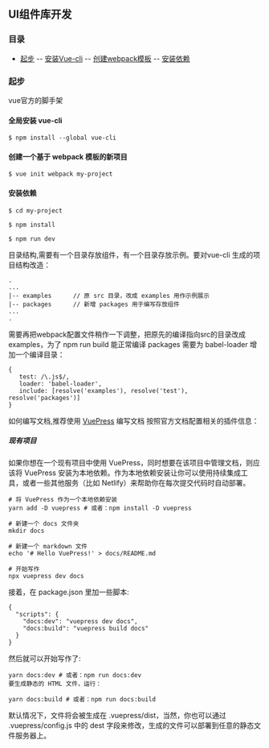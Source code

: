 ## UI组件库开发

### 目录
- [起步](#起步)
-- [安装Vue-cli](#全局安装-vue-cli)
-- [创建webpack模板](#创建一个基于-webpack-模板的新项目)
-- [安装依赖](#安装依赖)

### 起步
vue官方的脚手架

#### 全局安装 vue-cli

```
$ npm install --global vue-cli
```

#### 创建一个基于 webpack 模板的新项目

```
$ vue init webpack my-project
```

#### 安装依赖
```
$ cd my-project
```

```
$ npm install
```

```
$ npm run dev
```

目录结构,需要有一个目录存放组件，有一个目录存放示例。要对vue-cli 生成的项目结构改造：

```
.
...
|-- examples      // 原 src 目录，改成 examples 用作示例展示
|-- packages      // 新增 packages 用于编写存放组件
...
.
```
需要再把webpack配置文件稍作一下调整，把原先的编译指向src的目录改成examples，为了 npm run build 能正常编译 packages 需要为 babel-loader 增加一个编译目录：

```
{
   test: /\.js$/,
   loader: 'babel-loader',
   include: [resolve('examples'), resolve('test'), resolve('packages')]
}
```

如何编写文档,推荐使用 [VuePress](https://www.vuepress.cn/) 编写文档 按照官方文档配置相关的插件信息：

##### 现有项目
如果你想在一个现有项目中使用 VuePress，同时想要在该项目中管理文档，则应该将 VuePress 安装为本地依赖。作为本地依赖安装让你可以使用持续集成工具，或者一些其他服务（比如 Netlify）来帮助你在每次提交代码时自动部署。

```
# 将 VuePress 作为一个本地依赖安装
yarn add -D vuepress # 或者：npm install -D vuepress

# 新建一个 docs 文件夹
mkdir docs

# 新建一个 markdown 文件
echo '# Hello VuePress!' > docs/README.md

# 开始写作
npx vuepress dev docs
```

接着，在 package.json 里加一些脚本:

```
{
  "scripts": {
    "docs:dev": "vuepress dev docs",
    "docs:build": "vuepress build docs"
  }
}
```

然后就可以开始写作了:

```
yarn docs:dev # 或者：npm run docs:dev
要生成静态的 HTML 文件，运行：

yarn docs:build # 或者：npm run docs:build
```

默认情况下，文件将会被生成在 .vuepress/dist，当然，你也可以通过 .vuepress/config.js 中的 dest 字段来修改，生成的文件可以部署到任意的静态文件服务器上。

